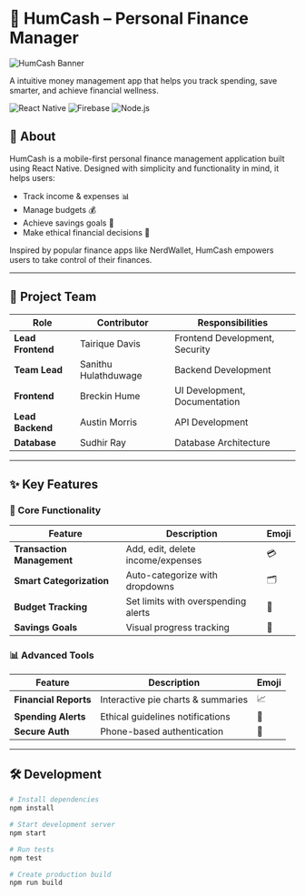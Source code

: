 # 💸 HumCash – Personal Finance Manager

![HumCash Banner](https://github.com/user-attachments/assets/287f89c6-ff55-4057-bf69-78566b298057)


A intuitive money management app that helps you track spending, save smarter, and achieve financial wellness.

![React Native](https://img.shields.io/badge/React_Native-20232A?style=for-the-badge&logo=react&logoColor=61DAFB)
![Firebase](https://img.shields.io/badge/Firebase-FFCA28?style=for-the-badge&logo=firebase&logoColor=black)
![Node.js](https://img.shields.io/badge/Node.js-339933?style=for-the-badge&logo=nodedotjs&logoColor=white)

## 🌟 About

HumCash is a mobile-first personal finance management application built using React Native. Designed with simplicity and functionality in mind, it helps users:

- Track income & expenses 📊
- Manage budgets 💰
- Achieve savings goals 🎯
- Make ethical financial decisions 🤝

Inspired by popular finance apps like NerdWallet, HumCash empowers users to take control of their finances.

---

## 👥 Project Team

| Role | Contributor | Responsibilities |
|------|------------|------------------|
| **Lead Frontend** | Tairique Davis | Frontend Development, Security |
| **Team Lead** | Sanithu Hulathduwage | Backend Development |
| **Frontend** | Breckin Hume | UI Development, Documentation |
| **Lead Backend** | Austin Morris | API Development |
| **Database** | Sudhir Ray | Database Architecture |

---

## ✨ Key Features

### 📱 Core Functionality
| Feature | Description | Emoji |
|---------|-------------|-------|
| **Transaction Management** | Add, edit, delete income/expenses | 💳 |
| **Smart Categorization** | Auto-categorize with dropdowns | 🗂️ |
| **Budget Tracking** | Set limits with overspending alerts | 🏦 |
| **Savings Goals** | Visual progress tracking | 🎯 |

### 📊 Advanced Tools
| Feature | Description | Emoji |
|---------|-------------|-------|
| **Financial Reports** | Interactive pie charts & summaries | 📈 |
| **Spending Alerts** | Ethical guidelines notifications | 🔔 |
| **Secure Auth** | Phone-based authentication | 🔐 |

---

## 🛠 Development

```bash
# Install dependencies
npm install

# Start development server
npm start

# Run tests
npm test

# Create production build
npm run build
